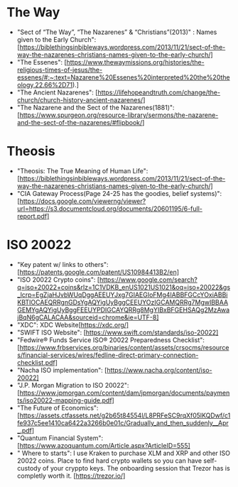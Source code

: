 # The Way
- "Sect of “The Way”, “The Nazarenes” & “Christians”(2013)" : Names given to the Early Church": [https://biblethingsinbibleways.wordpress.com/2013/11/21/sect-of-the-way-the-nazarenes-christians-names-given-to-the-early-church/]
- "The Essenes": [https://www.thewaymissions.org/histories/the-religious-times-of-jesus/the-essenes/#:~:text=Nazarene%20Essenes%20interpreted%20the%20theology,22.66%2D71).]
- "The Ancient Nazarenes": [https://lifehopeandtruth.com/change/the-church/church-history-ancient-nazarenes/]
- "The Nazarene and the Sect of the Nazarenes(1881)": [https://www.spurgeon.org/resource-library/sermons/the-nazarene-and-the-sect-of-the-nazarenes/#flipbook/]

# Theosis
- "Theosis: The True Meaning of Human Life": [https://biblethingsinbibleways.wordpress.com/2013/11/21/sect-of-the-way-the-nazarenes-christians-names-given-to-the-early-church/]
- "CIA Gateway Process(Page 24-25 has the goodies, belief systems)": [https://docs.google.com/viewerng/viewer?url=https://s3.documentcloud.org/documents/20601195/6-full-report.pdf]

# ISO 20022
- "Key patent w/ links to others": [https://patents.google.com/patent/US10984413B2/en]
- "ISO 20022 Crypto coins": [https://www.google.com/search?q=iso+20022+coins&rlz=1C1VDKB_enUS1021US1021&oq=iso+20022&gs_lcrp=EgZjaHJvbWUqDggAEEUYJxg7GIAEGIoFMg4IABBFGCcYOxiABBiKBTIOCAEQRRgnGDsYgAQYigUyBggCEEUYOzIGCAMQRRg7MgwIBBAAGEMYgAQYigUyBggFEEUYPDIGCAYQRRg8MgYIBxBFGEHSAQg2MzAwajBqN6gCALACAA&sourceid=chrome&ie=UTF-8]
- "XDC": XDC Website[https://xdc.org/]
- "SWIFT ISO Website": [https://www.swift.com/standards/iso-20022]
- "Fedwire® Funds Service ISO® 20022 Preparedness Checklist": [https://www.frbservices.org/binaries/content/assets/crsocms/resources/financial-services/wires/fedline-direct-primary-connection-checklist.pdf]
- "Nacha ISO implementation": [https://www.nacha.org/content/iso-20022]
- "J.P. Morgan Migration to ISO 20022": [https://www.jpmorgan.com/content/dam/jpmorgan/documents/payments/iso20022-mapping-guide.pdf]
- "The Future of Economics": [https://assets.ctfassets.net/g2b65t84554l/L8PRFeSC9rqXf05lKQDwf/c1fe937c5ee1410ca6422a3266b0e01c/Gradually_and_then_suddenly__Apr_.pdf]
- "Quantum Financial System": [https://www.azoquantum.com/Article.aspx?ArticleID=555]
- " Where to starts": I use Kraken to purchase XLM and XRP and other ISO 20022 coins. Place to find hard crypto wallets so you can have self-custody of your cryppto keys. The onboarding session that Trezor has is completly worth it.
[https://trezor.io/]

